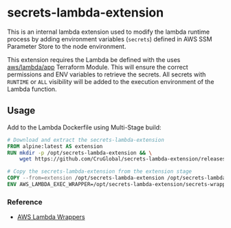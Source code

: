 # secrets-lambda-extension
This is an internal lambda extension used to modify the lambda runtime process by adding environment variables (`secrets`)
defined in AWS SSM Parameter Store to the node environment.

This extension requires the Lambda be defined with the uses [aws/lambda/app](https://github.com/CruGlobal/cru-terraform-modules/tree/main/aws/lambda/app) Terraform Module. This will ensure the
correct permissions and ENV variables to retrieve the secrets. All secrets with `RUNTIME` or `ALL` visibility will be
added to the execution environment of the Lambda function.

## Usage
Add to the Lambda Dockerfile using Multi-Stage build:
```dockerfile
# Download and extract the secrets-lambda-extension
FROM alpine:latest AS extension
RUN mkdir -p /opt/secrets-lambda-extension && \
    wget https://github.com/CruGlobal/secrets-lambda-extension/releases/download/v1.0.0/secrets-lambda-extension-linux-amd64.tar.gz -q -O - |tar -xzC /opt/secrets-lambda-extension/

# Copy the secrets-lambda-extension from the extension stage
COPY --from=extension /opt/secrets-lambda-extension /opt/secrets-lambda-extension
ENV AWS_LAMBDA_EXEC_WRAPPER=/opt/secrets-lambda-extension/secrets-wrapper
```

### Reference
- [AWS Lambda Wrappers](https://docs.aws.amazon.com/lambda/latest/dg/runtimes-modify.html)